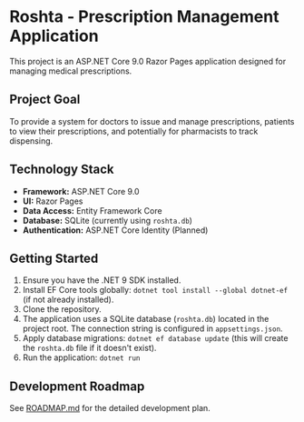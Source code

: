 # Roshta - Prescription Management Application

This project is an ASP.NET Core 9.0 Razor Pages application designed for managing medical prescriptions.

## Project Goal

To provide a system for doctors to issue and manage prescriptions, patients to view their prescriptions, and potentially for pharmacists to track dispensing.

## Technology Stack

*   **Framework:** ASP.NET Core 9.0
*   **UI:** Razor Pages
*   **Data Access:** Entity Framework Core
*   **Database:** SQLite (currently using `roshta.db`)
*   **Authentication:** ASP.NET Core Identity (Planned)

## Getting Started

1.  Ensure you have the .NET 9 SDK installed.
2.  Install EF Core tools globally: `dotnet tool install --global dotnet-ef` (if not already installed).
3.  Clone the repository.
4.  The application uses a SQLite database (`roshta.db`) located in the project root. The connection string is configured in `appsettings.json`.
5.  Apply database migrations: `dotnet ef database update` (this will create the `roshta.db` file if it doesn't exist).
6.  Run the application: `dotnet run`

## Development Roadmap

See [ROADMAP.md](ROADMAP.md) for the detailed development plan. 